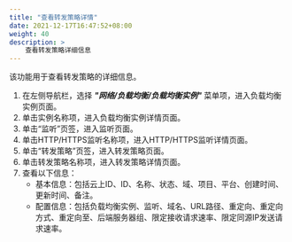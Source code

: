 ```yaml
---
title: "查看转发策略详情"
date: 2021-12-17T16:47:52+08:00
weight: 40
description: >
    查看转发策略详细信息
---
```


该功能用于查看转发策略的详细信息。

1. 在左侧导航栏，选择 **_"网络/负载均衡/负载均衡实例"_** 菜单项，进入负载均衡实例页面。
2. 单击实例名称项，进入负载均衡实例详情页面。
2. 单击“监听”页签，进入监听页面。
3. 单击HTTP/HTTPS监听名称项，进入HTTP/HTTPS监听详情页面。
4. 单击“转发策略”页签，进入转发策略页面。
5. 单击转发策略名称项，进入转发策略详情页面。
6. 查看以下信息：
    - 基本信息：包括云上ID、ID、名称、状态、域、项目、平台、创建时间、更新时间、备注。
    - 配置信息：包括负载均衡实例、监听、域名、URL路径、重定向、重定向方式、重定向至、后端服务器组、限定接收请求速率、限定同源IP发送请求速率。
